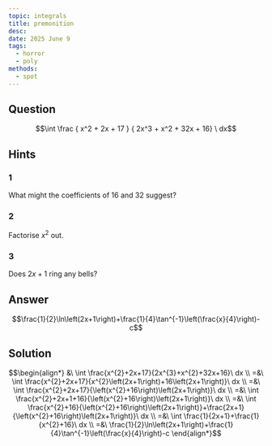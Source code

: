 ```yaml
---
topic: integrals
title: premonition
desc: 
date: 2025 June 9
tags:
  - horror
  - poly
methods:
  - spot
---
```



## Question
```math
\int
  \frac
    { x^2 + 2x + 17 }
    { 2x^3 + x^2 + 32x + 16}
\ dx
```


## Hints

### 1
What might the coefficients of $16$ and $32$ suggest?

### 2
Factorise $x^2$ out.

### 3
Does $2x+1$ ring any bells?


## Answer
```math
\frac{1}{2}\ln\left(2x+1\right)+\frac{1}{4}\tan^{-1}\left(\frac{x}{4}\right)-c
```


## Solution

```math
\begin{align*}
  &\ \int \frac{x^{2}+2x+17}{2x^{3}+x^{2}+32x+16}\ dx
  \\ =&\ \int \frac{x^{2}+2x+17}{x^{2}\left(2x+1\right)+16\left(2x+1\right)}\ dx
  \\ =&\ \int \frac{x^{2}+2x+17}{\left(x^{2}+16\right)\left(2x+1\right)}\ dx
  \\ =&\ \int \frac{x^{2}+2x+1+16}{\left(x^{2}+16\right)\left(2x+1\right)}\ dx
  \\ =&\ \int \frac{x^{2}+16}{\left(x^{2}+16\right)\left(2x+1\right)}+\frac{2x+1}{\left(x^{2}+16\right)\left(2x+1\right)}\ dx
  \\ =&\ \int \frac{1}{2x+1}+\frac{1}{x^{2}+16}\ dx
  \\ =&\ \frac{1}{2}\ln\left(2x+1\right)+\frac{1}{4}\tan^{-1}\left(\frac{x}{4}\right)-c
\end{align*}
```
